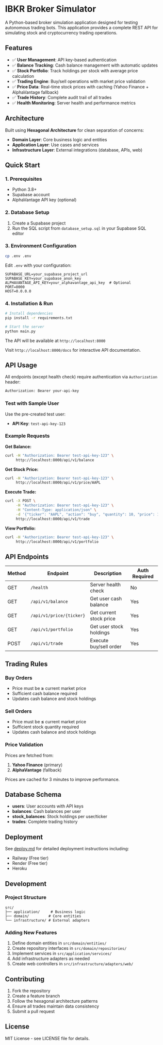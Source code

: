 # IBKR Broker Simulator

A Python-based broker simulation application designed for testing autonomous trading bots. This application provides a complete REST API for simulating stock and cryptocurrency trading operations.

## Features

- ✅ **User Management**: API key-based authentication
- ✅ **Balance Tracking**: Cash balance management with automatic updates
- ✅ **Stock Portfolio**: Track holdings per stock with average price calculation
- ✅ **Trading Engine**: Buy/sell operations with market price validation
- ✅ **Price Data**: Real-time stock prices with caching (Yahoo Finance + AlphaVantage fallback)
- ✅ **Trade History**: Complete audit trail of all trades
- ✅ **Health Monitoring**: Server health and performance metrics

## Architecture

Built using **Hexagonal Architecture** for clean separation of concerns:
- **Domain Layer**: Core business logic and entities
- **Application Layer**: Use cases and services
- **Infrastructure Layer**: External integrations (database, APIs, web)

## Quick Start

### 1. Prerequisites

- Python 3.8+
- Supabase account
- AlphaVantage API key (optional)

### 2. Database Setup

1. Create a Supabase project
2. Run the SQL script from `database_setup.sql` in your Supabase SQL editor

### 3. Environment Configuration

```bash
cp .env .env
```

Edit `.env` with your configuration:
```env
SUPABASE_URL=your_supabase_project_url
SUPABASE_KEY=your_supabase_anon_key
ALPHAVANTAGE_API_KEY=your_alphavantage_api_key  # Optional
PORT=8000
HOST=0.0.0.0
```

### 4. Installation & Run

```bash
# Install dependencies
pip install -r requirements.txt

# Start the server
python main.py
```

The API will be available at `http://localhost:8000`

Visit `http://localhost:8000/docs` for interactive API documentation.

## API Usage

All endpoints (except health check) require authentication via `Authorization` header:

```bash
Authorization: Bearer your-api-key
```

### Test with Sample User

Use the pre-created test user:
- **API Key**: `test-api-key-123`

### Example Requests

**Get Balance:**
```bash
curl -H "Authorization: Bearer test-api-key-123" \
     http://localhost:8000/api/v1/balance
```

**Get Stock Price:**
```bash
curl -H "Authorization: Bearer test-api-key-123" \
     http://localhost:8000/api/v1/price/AAPL
```

**Execute Trade:**
```bash
curl -X POST \
     -H "Authorization: Bearer test-api-key-123" \
     -H "Content-Type: application/json" \
     -d '{"ticker": "AAPL", "action": "buy", "quantity": 10, "price": 150.00}' \
     http://localhost:8000/api/v1/trade
```

**View Portfolio:**
```bash
curl -H "Authorization: Bearer test-api-key-123" \
     http://localhost:8000/api/v1/portfolio
```

## API Endpoints

| Method | Endpoint | Description | Auth Required |
|--------|----------|-------------|---------------|
| GET | `/health` | Server health check | No |
| GET | `/api/v1/balance` | Get user cash balance | Yes |
| GET | `/api/v1/price/{ticker}` | Get current stock price | Yes |
| GET | `/api/v1/portfolio` | Get user stock holdings | Yes |
| POST | `/api/v1/trade` | Execute buy/sell order | Yes |

## Trading Rules

### Buy Orders
- Price must be **≥** current market price
- Sufficient cash balance required
- Updates cash balance and stock holdings

### Sell Orders  
- Price must be **≤** current market price
- Sufficient stock quantity required
- Updates cash balance and stock holdings

### Price Validation
Prices are fetched from:
1. **Yahoo Finance** (primary)
2. **AlphaVantage** (fallback)

Prices are cached for 3 minutes to improve performance.

## Database Schema

- **users**: User accounts with API keys
- **balances**: Cash balances per user
- **stock_balances**: Stock holdings per user/ticker
- **trades**: Complete trading history

## Deployment

See [deploy.md](deploy.md) for detailed deployment instructions including:
- Railway (Free tier)
- Render (Free tier)  
- Heroku

## Development

### Project Structure
```
src/
├── application/     # Business logic
├── domain/         # Core entities
└── infrastructure/ # External adapters
```

### Adding New Features
1. Define domain entities in `src/domain/entities/`
2. Create repository interfaces in `src/domain/repositories/`
3. Implement services in `src/application/services/`
4. Add infrastructure adapters as needed
5. Create web controllers in `src/infrastructure/adapters/web/`

## Contributing

1. Fork the repository
2. Create a feature branch
3. Follow the hexagonal architecture patterns
4. Ensure all trades maintain data consistency
5. Submit a pull request

## License

MIT License - see LICENSE file for details.